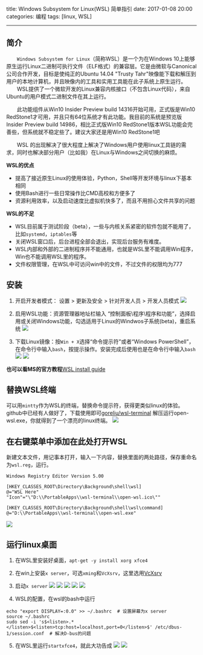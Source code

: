 title: Windows Subsystem for Linux(WSL) 简单指引
date: 2017-01-08 20:00
categories: 编程
tags: [linux, WSL]

----

## 简介

　　`Windows Subsystem for Linux`（简称WSL）是一个为在Windows 10上能够原生运行Linux二进制可执行文件（ELF格式）的兼容层。它是由微软与Canonical公司合作开发，目标是使纯正的Ubuntu 14.04 "Trusty Tahr"映像能下载和解压到用户的本地计算机，并且映像内的工具和实用工具能在此子系统上原生运行。
　　WSL提供了一个微软开发的Linux兼容内核接口（不包含Linux代码），来自Ubuntu的用户模式二进制文件在其上运行。

　　此功能组件从Win10 Insider Preview build 14316开始可用，正式版是Win10 RedStone1才可用，并且只有64位系统才有此功能。我目前的系统是预览版Insider Preview build 14986，相比正式版Win10 RedStone1版本WSL功能会完善些，但系统就不稳定些了。建议大家还是用Win10 RedStone1吧

　　WSL 的出现解决了很大程度上解决了Windows用户使用linux工具链的需求，同时也解决部分用户（比如我）在Linux与Windows之间切换的麻烦。


**WSL的优点**
- 提高了接近原生Linux的使用体验，Python，Shell等开发环境与linux下基本相同
- 使用Bash进行一些日常操作比CMD高校和方便多了
- 资源利用效率，以及启动速度比虚拟机快多了，而且不用担心文件共享的问题

<!--more-->

**WSL的不足**
- WSL目前属于测试阶段（beta），一些与内核关系紧密的软件包就不能用了，比如`systemd`，`iptables`等
- 关闭WSL窗口后，后台进程全部会退出，实现后台服务有难度。
- WSL内部和外部的二进制程序并不能通用，也就是WSL里不能调用Win程序，Win也不能调用WSL里的程序。
- 文件权限管理，在WSL中可访问win中的文件，不过文件的权限均为777

## 安装
1. 开启开发者模式： 设置 > 更新及安全 > 针对开发人员 > 开发人员模式
![](http://image.runjf.com/17-1-8/91407501-file_1483888101129_101b0.gif)

2. 启用WSL功能：资源管理器地址栏输入 “控制面板\程序\程序和功能”，选择启用或关闭Windows功能，勾选适用于Linux的Windwos子系统(beta)，重启系统
![](http://image.runjf.com/17-1-8/87068378-file_1483888094877_143b7.png)

3. 下载Linux镜像：按`Win + X`选择“命令提示符”或者“Windows PowerShell”，在命令行中输入`bash`，按提示操作。安装完成后使用也是在命令行中输入`bash`
![](http://image.runjf.com/17-1-8/71864116-file_1483888221167_146b1.png)
![](http://image.runjf.com/17-1-8/275971-file_1483888221026_4896.png)

**也可以看MS的官方教程**[WSL install guide](https://msdn.microsoft.com/en-us/commandline/wsl/install_guide)

## 替换WSL终端

可以用`mintty`作为WSL的终端，替换命令提示符，获得更类似linux的体验。github中已经有人做好了，下载使用即可[goreliu/wsl-terminal](https://github.com/goreliu/wsl-terminal/releases)
解压运行open-wsl.exe，你就得到了一个漂亮的linux终端。
![](http://image.runjf.com/17-1-8/57114153-file_1483889057173_a2dd.png)

## 在右键菜单中添加在此处打开WSL
新建文本文件，用记事本打开，输入一下内容，替换里面的两处路径，保存重命名为`wsl.reg`，运行。
```
Windows Registry Editor Version 5.00

[HKEY_CLASSES_ROOT\Directory\Background\shell\wsl]
@="WSL Here"
"Icon"="\"D:\\PortableApps\\wsl-terminal\\open-wsl.ico\""

[HKEY_CLASSES_ROOT\Directory\Background\shell\wsl\command]
@="D:\\PortableApps\\wsl-terminal\\open-wsl.exe"
```
![](http://image.runjf.com/17-1-8/4400425-file_1483888101002_ba17.png)

## 运行linux桌面
1. 在WSL里安装好桌面，`apt-get -y install xorg xfce4`
2. 在win上安装`x server`，可选`xming`和`VcXsrv`，这里选用[VcXsrv](https://sourceforge.net/projects/vcxsrv/)
3. 启动`x server`
![](http://image.runjf.com/17-1-8/7879750-file_1483888094999_453c.png)
![](http://image.runjf.com/17-1-8/86091829-file_1483889277522_60b1.png)
![](http://image.runjf.com/17-1-8/74401307-file_1483888095234_162aa.png)
![](http://image.runjf.com/17-1-8/59701947-file_1483888095343_17660.png)
![](http://image.runjf.com/17-1-8/85096906-file_1483888095449_1787e.png)

4. WSL的配置，在wsl的bash中运行
```
echo "export DISPLAY=:0.0" >> ~/.bashrc  # 设置屏幕为x server
source ~/.bashrc
sudo sed -i 's$<listen>.*</listen>$<listen>tcp:host=localhost,port=0</listen>$' /etc/dbus-1/session.conf  # 解决D-bus的问题
```
5. 在WSL里运行`startxfce4`，就此大功告成
![](http://image.runjf.com/17-1-8/26700478-file_1483888100890_f880.png)
![](http://image.runjf.com/17-1-8/4581644-file_1483888100682_e456.png)

